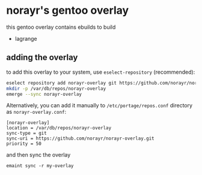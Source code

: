 # norayr's gentoo overlay

this gentoo overlay contains ebuilds to build

* lagrange

## adding the overlay

to add this overlay to your system, use `eselect-repository` (recommended):

```bash
eselect repository add norayr-overlay git https://github.com/norayr/norayr-overlay.git
mkdir -p /var/db/repos/norayr-overlay
emerge --sync norayr-overlay
```

Alternatively, you can add it manually to `/etc/portage/repos.conf` directory as `norayr-overlay.conf`:

```
[norayr-overlay]
location = /var/db/repos/norayr-overlay
sync-type = git
sync-uri = https://github.com/norayr/norayr-overlay.git
priority = 50
```

and then sync the overlay

```
emaint sync -r my-overlay
```

